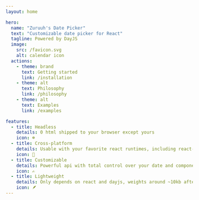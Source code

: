 ```yaml
---
layout: home

hero:
  name: "Zuruuh's Date Picker"
  text: "Customizable date picker for React"
  tagline: Powered by DayJS
  image:
    src: /favicon.svg
    alt: calendar icon
  actions:
    - theme: brand
      text: Getting started
      link: /installation
    - theme: alt
      text: Philosophy
      link: /philosophy
    - theme: alt
      text: Examples
      link: /examples

features:
  - title: Headless
    details: 0 html shipped to your browser except yours
    icon: ☸️
  - title: Cross-platform
    details: Usable with your favorite react runtimes, including react-native
    icon: 📱
  - title: Customizable
    details: Powerful api with total control over your date and component behavior
    icon: ✍️
  - title: Lightweight
    details: Only depends on react and dayjs, weights around ~10kb after gzip
    icon: 🪶
---
```

